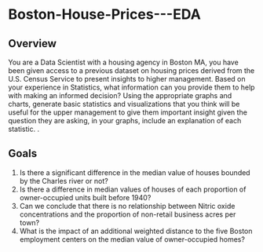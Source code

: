 # Boston-House-Prices---EDA
## Overview
You are a Data Scientist with a housing agency in Boston MA, you have been given access to a previous
dataset on housing prices derived from the U.S. Census Service to present insights to higher
management. Based on your experience in Statistics, what information can you provide them to help with
making an informed decision?
Using the appropriate graphs and charts, generate basic statistics and visualizations that you think will be
useful for the upper management to give them important insight given the question they are asking, in
your graphs, include an explanation of each statistic.
.
## Goals
1. Is there a significant difference in the median value of houses bounded by the Charles river or
not?
2. Is there a difference in median values of houses of each proportion of owner-occupied units built
before 1940?
3. Can we conclude that there is no relationship between Nitric oxide concentrations and the
proportion of non-retail business acres per town?
4. What is the impact of an additional weighted distance to the five Boston employment centers on
the median value of owner-occupied homes?
